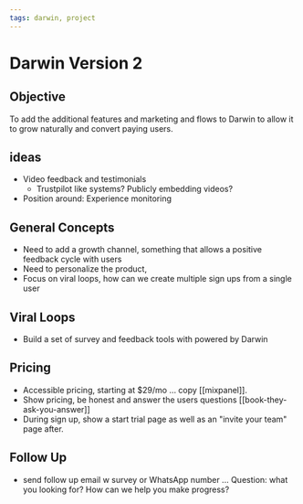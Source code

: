 ```yaml
---
tags: darwin, project
---
```


# Darwin Version 2

## Objective

To add the additional features and marketing and flows to Darwin to allow it to
grow naturally and convert paying users.

## ideas

- Video feedback and testimonials
  - Trustpilot like systems? Publicly embedding videos?
- Position around: Experience monitoring

## General Concepts

- Need to add a growth channel, something that allows a positive feedback cycle
  with users
- Need to personalize the product,
- Focus on viral loops, how can we create multiple sign ups from a single user

## Viral Loops

- Build a set of survey and feedback tools with powered by Darwin

## Pricing

- Accessible pricing, starting at $29/mo ... copy [[mixpanel]].
- Show pricing, be honest and answer the users questions
  [[book-they-ask-you-answer]]
- During sign up, show a start trial page as well as an "invite your team" page
  after.

## Follow Up

- send follow up email w survey or WhatsApp number ... Question: what you
  looking for? How can we help you make progress?
